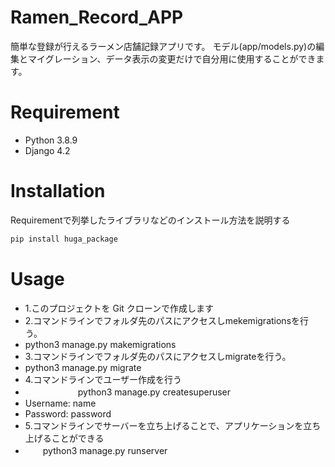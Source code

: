 # Ramen_Record_APP

簡単な登録が行えるラーメン店舗記録アプリです。 モデル(app/models.py)の編集とマイグレーション、データ表示の変更だけで自分用に使用することができます。


# Requirement

* Python 3.8.9
* Django 4.2

# Installation

Requirementで列挙したライブラリなどのインストール方法を説明する

```bash
pip install huga_package
```

# Usage

* 1.このプロジェクトを Git クローンで作成します
* 2.コマンドラインでフォルダ先のパスにアクセスしmekemigrationsを行う。
*    python3 manage.py makemigrations
* 3.コマンドラインでフォルダ先のパスにアクセスしmigrateを行う。
*    python3 manage.py migrate
* 4.コマンドラインでユーザー作成を行う
* 　　　　　　python3 manage.py createsuperuser
*    Username: name
*    Password: password
* 5.コマンドラインでサーバーを立ち上げることで、アプリケーションを立ち上げることができる
*   　　python3 manage.py runserver


